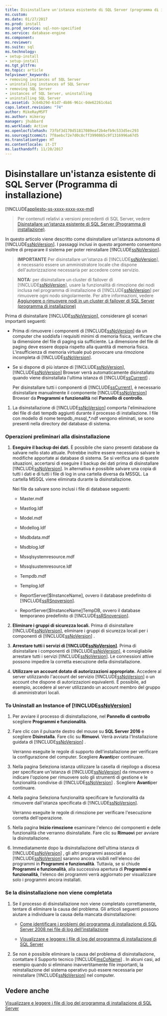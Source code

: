 ```yaml
---
title: Disinstallare un'istanza esistente di SQL Server (programma di installazione) | Microsoft Docs
ms.custom: 
ms.date: 01/27/2017
ms.prod: install
ms.prod_service: sql-non-specified
ms.service: database-engine
ms.component: 
ms.reviewer: 
ms.suite: sql
ms.technology:
- setup-install
- setup-install
ms.tgt_pltfrm: 
ms.topic: article
helpviewer_keywords:
- removing instances of SQL Server
- uninstalling instances of SQL Server
- removing SQL Server
- instances of SQL Server, uninstalling
- uninstalling SQL Server
ms.assetid: 3c64b29d-61d7-4b86-961c-0de62261c6a1
caps.latest.revision: "74"
author: MikeRayMSFT
ms.author: mikeray
manager: jhubbard
ms.workload: Active
ms.openlocfilehash: 73fbf3d170d51817089eaf2b4efb9c533d5ec293
ms.sourcegitcommit: 7f8aebc72e7d0c8cff3990865c9f1316996a67d5
ms.translationtype: HT
ms.contentlocale: it-IT
ms.lasthandoff: 11/20/2017
---
```

# <a name="uninstall-an-existing-instance-of-sql-server-setup"></a>Disinstallare un'istanza esistente di SQL Server (Programma di installazione)
[!INCLUDE[appliesto-ss-xxxx-xxxx-xxx-md](../../includes/appliesto-ss-xxxx-xxxx-xxx-md.md)]
 > Per contenuti relativi a versioni precedenti di SQL Server, vedere [Disinstallare un'istanza esistente di SQL Server (Programma di installazione)](https://msdn.microsoft.com/en-US/library/ms143412(SQL.120).aspx).

  In questo articolo viene descritto come disinstallare un'istanza autonoma di [!INCLUDE[ssNoVersion](../../includes/ssnoversion-md.md)]. I passaggi inclusi in questo argomento consentono inoltre di preparare il sistema per poter reinstallare [!INCLUDE[ssNoVersion](../../includes/ssnoversion-md.md)].  
  
>**IMPORTANTE** Per disinstallare un'istanza di [!INCLUDE[ssNoVersion](../../includes/ssnoversion-md.md)], è necessario essere un amministratore locale che dispone dell'autorizzazione necessaria per accedere come servizio.  
  
> **NOTA:** per disinstallare un cluster di failover di [!INCLUDE[ssNoVersion](../../includes/ssnoversion-md.md)], usare la funzionalità di rimozione dei nodi inclusa nel programma di installazione di [!INCLUDE[ssNoVersion](../../includes/ssnoversion-md.md)] per rimuovere ogni nodo singolarmente. Per altre informazioni, vedere [Aggiungere o rimuovere nodi in un cluster di failover di SQL Server &#40;programma di installazione&#41;](../../sql-server/failover-clusters/install/add-or-remove-nodes-in-a-sql-server-failover-cluster-setup.md)  
  
 Prima di disinstallare [!INCLUDE[ssNoVersion](../../includes/ssnoversion-md.md)], considerare gli scenari importanti seguenti:  
  
-   Prima di rimuovere i componenti di [!INCLUDE[ssNoVersion](../../includes/ssnoversion-md.md)] da un computer che soddisfa i requisiti minimi di memoria fisica, verificare che la dimensione del file di paging sia sufficiente. La dimensione del file di paging deve essere doppia rispetto alla quantità di memoria fisica. L'insufficienza di memoria virtuale può provocare una rimozione incompleta di [!INCLUDE[ssNoVersion](../../includes/ssnoversion-md.md)].  
  
-   Se si dispone di più istanze di [!INCLUDE[ssNoVersion](../../includes/ssnoversion-md.md)], [!INCLUDE[ssNoVersion](../../includes/ssnoversion-md.md)] Browser verrà automaticamente disinstallato quando viene disinstallata l'ultima istanza di [!INCLUDE[ssCurrent](../../includes/sscurrent-md.md)] .  
  
     Per disinstallare tutti i componenti di [!INCLUDE[ssCurrent](../../includes/sscurrent-md.md)], è necessario disinstallare manualmente il componente [!INCLUDE[ssNoVersion](../../includes/ssnoversion-md.md)] Browser da **Programmi e funzionalità** nel **Pannello di controllo**.  
  
1.  La disinstallazione di [!INCLUDE[ssNoVersion](../../includes/ssnoversion-md.md)] comporta l'eliminazione dei file di dati tempdb aggiunti durante il processo di installazione. I file con modello di nome tempdb_mssql_*.ndf vengono eliminati, se sono presenti nella directory del database di sistema.  
  
### <a name="before-you-uninstall"></a>Operazioni preliminari alla disinstallazione  
  
1.  **Eseguire il backup dei dati.** È possibile che siano presenti database da salvare nello stato attuale. Potrebbe inoltre essere necessario salvare le modifiche apportate ai database di sistema. Se si verifica una di queste situazioni, accertarsi di eseguire il backup dei dati prima di disinstallare [!INCLUDE[ssNoVersion](../../includes/ssnoversion-md.md)]. In alternativa è possibile salvare una copia di tutti i dati e di tutti i file di log in una cartella diversa da MSSQL. La cartella MSSQL viene eliminata durante la disinstallazione.  
  
     Nei file da salvare sono inclusi i file di database seguenti:  
  
    -   Master.mdf  
  
    -   Mastlog.ldf  
  
    -   Model.mdf  
  
    -   Modellog.ldf  
  
    -   Msdbdata.mdf  
  
    -   Msdblog.ldf  
  
    -   Mssqlsystemresource.mdf  
  
    -   Mssqlsustemresource.ldf  
  
    -   Tempdb.mdf  
  
    -   Templog.ldf  
  
    -   ReportServer[$InstanceName], ovvero il database predefinito di [!INCLUDE[ssRSnoversion](../../includes/ssrsnoversion-md.md)].  
  
    -   ReportServer[$InstanceName]TempDB, ovvero il database temporaneo predefinito di [!INCLUDE[ssRSnoversion](../../includes/ssrsnoversion-md.md)].  
  
2.  **Eliminare i gruppi di sicurezza locali.** Prima di disinstallare [!INCLUDE[ssNoVersion](../../includes/ssnoversion-md.md)], eliminare i gruppi di sicurezza locali per i componenti di [!INCLUDE[ssNoVersion](../../includes/ssnoversion-md.md)] .  
  
3.  **Arrestare tutti i** **servizi di [!INCLUDE[ssNoVersion](../../includes/ssnoversion-md.md)]**. Prima di disinstallare i componenti di [!INCLUDE[ssNoVersion](../../includes/ssnoversion-md.md)], è consigliabile arrestare tutti i servizi [!INCLUDE[ssNoVersion](../../includes/ssnoversion-md.md)]. Le connessioni attive possono impedire la corretta esecuzione della disinstallazione.  
  
4.  **Utilizzare un account dotato di autorizzazioni appropriate.** Accedere al server utilizzando l'account del servizio [!INCLUDE[ssNoVersion](../../includes/ssnoversion-md.md)] o un account che dispone di autorizzazioni equivalenti. È possibile, ad esempio, accedere al server utilizzando un account membro del gruppo di amministratori locali.  
  
### <a name="to-uninstall-an-instance-of-includessnoversionincludesssnoversion-mdmd"></a>To Uninstall an Instance of [!INCLUDE[ssNoVersion](../../includes/ssnoversion-md.md)]  
  
1.  Per avviare il processo di disinstallazione, nel **Pannello di controllo** scegliere **Programmi e funzionalità**.  
  
2.  Fare clic con il pulsante destro del mouse su **SQL Server 2016** e scegliere **Disinstalla**. Fare clic su **Rimuovi**. Verrà avviata l'Installazione guidata di [!INCLUDE[ssNoVersion](../../includes/ssnoversion-md.md)] .  
  
     Verranno eseguite le regole di supporto dell'installazione per verificare la configurazione del computer. Scegliere **Avanti**per continuare.  
  
3.  Nella pagina Seleziona istanza utilizzare la casella di riepilogo a discesa per specificare un'istanza di [!INCLUDE[ssNoVersion](../../includes/ssnoversion-md.md)] da rimuovere o indicare l'opzione per rimuovere solo gli strumenti di gestione e le funzionalità condivise di [!INCLUDE[ssNoVersion](../../includes/ssnoversion-md.md)] . Scegliere **Avanti**per continuare.  
  
4.  Nella pagina Seleziona funzionalità specificare le funzionalità da rimuovere dall'istanza specificata di [!INCLUDE[ssNoVersion](../../includes/ssnoversion-md.md)].  
  
     Verranno eseguite le regole di rimozione per verificare l'esecuzione corretta dell'operazione.  
  
5.  Nella pagina **Inizio rimozione** esaminare l'elenco dei componenti e delle funzionalità che verranno disinstallate. Fare clic su **Rimuovi** per avviare la disinstallazione.  
  
6.  Immediatamente dopo la disinstallazione dell'ultima istanza di [!INCLUDE[ssNoVersion](../../includes/ssnoversion-md.md)] , gli altri programmi associati a [!INCLUDE[ssNoVersion](../../includes/ssnoversion-md.md)] saranno ancora visibili nell'elenco dei programmi in **Programmi e funzionalità**. Tuttavia, se si chiude **Programmi e funzionalità**, alla successiva apertura di **Programmi e funzionalità**, l'elenco dei programmi verrà aggiornato per visualizzare solo i programmi ancora installati.  
  
### <a name="if-the-uninstallation-fails"></a>Se la disinstallazione non viene completata  
  
1.  Se il processo di disinstallazione non viene completato correttamente, tentare di eliminare la causa del problema. Gli articoli seguenti possono aiutare a individuare la causa della mancata disinstallazione:  
  
    -   [Come identificare i problemi del programma di installazione di SQL Server 2008 nei file di log dell'installazione](http://support.microsoft.com/kb/955396/en-us)  
  
    -   [Visualizzare e leggere i file di log del programma di installazione di SQL Server](../../database-engine/install-windows/view-and-read-sql-server-setup-log-files.md)  
  
2.  Se non è possibile eliminare la causa del problema di disinstallazione, contattare il Supporto tecnico [!INCLUDE[msCoName](../../includes/msconame-md.md)] . In alcuni casi, ad esempio quando si eliminano inavvertitamente file importanti, la reinstallazione del sistema operativo può essere necessaria per reinstallare [!INCLUDE[ssNoVersion](../../includes/ssnoversion-md.md)] nel computer.  
  
## <a name="see-also"></a>Vedere anche  
 [Visualizzare e leggere i file di log del programma di installazione di SQL Server](../../database-engine/install-windows/view-and-read-sql-server-setup-log-files.md)  
  
  
